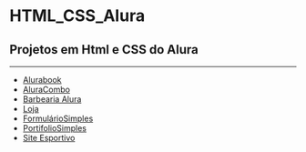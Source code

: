 # HTML_CSS_Alura
 <h2>Projetos em Html e CSS do Alura</h2>

 <hr>
<ul>
<li><a href="https://leoxavier95.github.io/HTML_CSS_Alura\Projetos\Alurabook/">Alurabook</a>
    <li><a href="https://leoxavier95.github.io/HTML_CSS_Alura\Projetos\AluraCombo/">AluraCombo</a>
    <li><a href="https://leoxavier95.github.io/HTML_CSS_Alura/Projetos/BarbeariaAlura/">Barbearia Alura</a>
    <li><a href="https://leoxavier95.github.io/HTML_CSS_Alura\Projetos\E-comerce/">Loja</a>
    <li><a href="https://leoxavier95.github.io/HTML_CSS_Alura\Projetos\formulario1/">FormulárioSimples</a>
    <li><a href="https://leoxavier95.github.io/HTML_CSS_Alura\Projetos\Portifolio1/">PortifolioSimples</a>
    <li><a href="https://leoxavier95.github.io/Alura\HTML_CSS_Alura\Projetos/Site_radical">Site Esportivo</a>
</ul>
